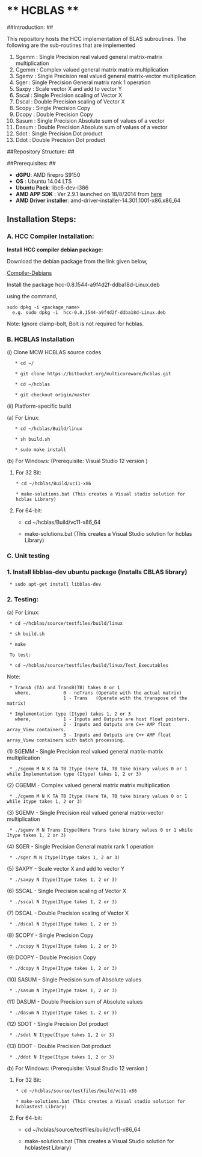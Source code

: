 # ** HCBLAS ** #

##Introduction: ##

This repository hosts the HCC implementation of BLAS subroutines. The following are the sub-routines that are implemented

1. Sgemm  : Single Precision real valued general matrix-matrix multiplication
2. Cgemm  : Complex valued general matrix matrix multiplication
3. Sgemv  : Single Precision real valued general matrix-vector multiplication
4. Sger   : Single Precision General matrix rank 1 operation
5. Saxpy  : Scale vector X and add to vector Y
6. Sscal  : Single Precision scaling of Vector X 
7. Dscal  : Double Precision scaling of Vector X
8. Scopy  : Single Precision Copy 
9. Dcopy  : Double Precision Copy
10. Sasum : Single Precision Absolute sum of values of a vector
11. Dasum : Double Precision Absolute sum of values of a vector
12. Sdot  : Single Precision Dot product
13. Ddot  : Double Precision Dot product

##Repository Structure: ##

##Prerequisites: ##
* **dGPU**:  AMD firepro S9150
* **OS** : Ubuntu 14.04 LTS
* **Ubuntu Pack**: libc6-dev-i386
* **AMD APP SDK** : Ver 2.9.1 launched on 18/8/2014 from [here](http://developer.amd.com/tools-and-sdks/opencl-zone/amd-accelerated-parallel-processing-app-sdk/)
* **AMD Driver installer**: amd-driver-installer-14.301.1001-x86.x86_64


## Installation Steps:    

### A. HCC Compiler Installation: 


**Install HCC compiler debian package:**

  Download the debian package from the link given below,
  
  [Compiler-Debians](https://multicorewareinc.egnyte.com/dl/TD5IwsNEx3)
  
  Install the package hcc-0.8.1544-a9f4d2f-ddba18d-Linux.deb 
  
  using the command,
  
    sudo dpkg -i <package_name>
      e.g. sudo dpkg -i  hcc-0.8.1544-a9f4d2f-ddba18d-Linux.deb 
      
  Note: 
      Ignore clamp-bolt, Bolt is not required for hcblas.
    


### B. HCBLAS Installation 

(i) Clone MCW HCBLAS source codes

       * cd ~/
   
       * git clone https://bitbucket.org/multicoreware/hcblas.git 

       * cd ~/hcblas

       * git checkout origin/master
   
(ii) Platform-specific build

(a) For Linux:  

       * cd ~/hcblas/Build/linux

       * sh build.sh

       * sudo make install

(b)  For Windows: (Prerequisite: Visual Studio 12 version )
       
1. For 32 Bit:

       * cd ~/hcblas/Build/vc11-x86

       * make-solutions.bat (This creates a Visual studio solution for hcblas Library) 

 2. For 64-bit:

       * cd ~/hcblas/Build/vc11-x86_64

       * make-solutions.bat (This creates a Visual Studio solution for hcblas Library)
       
### C. Unit testing

### 1. Install libblas-dev ubuntu package (Installs CBLAS library)

     * sudo apt-get install libblas-dev

### 2. Testing:
    
(a) For Linux:

     * cd ~/hcblas/source/testfiles/build/linux
     
     * sh build.sh
     
     * make

     To test:

     * cd ~/hcblas/source/testfiles/build/linux/Test_Executables
     
Note:
     
     * TransA (TA) and TransB(TB) takes 0 or 1
       where,            0 - noTrans (Operate with the actual matrix)
                         1 - Trans   (Operate with the transpose of the matrix)
                         
     * Implementation type (Itype) takes 1, 2 or 3
       where,            1 - Inputs and Outputs are host float pointers.
                         2 - Inputs and Outputs are C++ AMP float array_View containers.
                         3 - Inputs and Outputs are C++ AMP float array_View containers with batch processing.
     
  (1) SGEMM - Single Precision real valued general matrix-matrix multiplication 
     
     * ./sgemm M N K TA TB Itype (Here TA, TB take binary values 0 or 1 while Implementation type (Itype) takes 1, 2 or 3)
  
  (2) CGEMM - Complex valued general matrix matrix multiplication

     * ./cgemm M N K TA TB Itype (Here TA, TB take binary values 0 or 1 while Itype takes 1, 2 or 3)

  (3) SGEMV - Single Precision real valued general matrix-vector multiplication
       
     * ./sgemv M N Trans Itype(Here Trans take binary values 0 or 1 while Itype takes 1, 2 or 3)

  (4) SGER - Single Precision General matrix rank 1 operation
 
     * ./sger M N Itype(Itype takes 1, 2 or 3)

  (5) SAXPY - Scale vector X and add to vector Y
    
     * ./saxpy N Itype(Itype takes 1, 2 or 3)

  (6) SSCAL - Single Precision scaling of Vector X 
  
     * ./sscal N Itype(Itype takes 1, 2 or 3)

  (7) DSCAL - Double Precision scaling of Vector X
   
     * ./dscal N Itype(Itype takes 1, 2 or 3)
 
  (8) SCOPY - Single Precision Copy 

     * ./scopy N Itype(Itype takes 1, 2 or 3)

  (9) DCOPY - Double Precision Copy
   
     * ./dcopy N Itype(Itype takes 1, 2 or 3)

  (10) SASUM - Single Precision sum of Absolute values

     * ./sasum N Itype(Itype takes 1, 2 or 3)

  (11) DASUM - Double Precision sum of Absolute values

     * ./dasum N Itype(Itype takes 1, 2 or 3)

  (12) SDOT - Single Precision Dot product

     * ./sdot N Itype(Itype takes 1, 2 or 3)

  (13) DDOT - Double Precision Dot product

     * ./ddot N Itype(Itype takes 1, 2 or 3)
     
(b)  For Windows: (Prerequisite: Visual Studio 12 version )
       
1. For 32 Bit:

       * cd ~/hcblas/source/testfiles/build/vc11-x86

       * make-solutions.bat (This creates a Visual studio solution for hcblastest Library) 

 2. For 64-bit:

       * cd ~/hcblas/source/testfiles/build/vc11-x86_64

       * make-solutions.bat (This creates a Visual Studio solution for hcblastest Library)